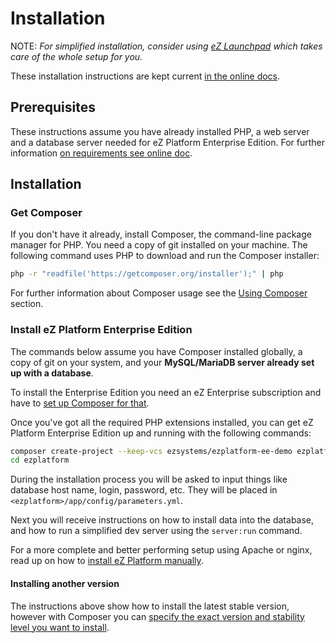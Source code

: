 # Installation

NOTE: *For simplified installation, consider using [eZ Launchpad](https://ezsystems.github.io/launchpad/) which takes care of the whole setup for you.*

These installation instructions are kept current [in the online docs](https://doc.ezplatform.com/en/latest/getting_started/install_using_composer/).

## Prerequisites

These instructions assume you have already installed PHP, a web server and a database server needed for eZ Platform Enterprise Edition. For further information [on requirements see online doc](https://doc.ezplatform.com/en/latest/getting_started/requirements_and_system_configuration/).

## Installation

### Get Composer

If you don't have it already, install Composer, the command-line package manager for PHP. You need a copy of git installed on your machine. The following command uses PHP to download and run the Composer installer:

``` bash
php -r "readfile('https://getcomposer.org/installer');" | php
```

For further information about Composer usage see the [Using Composer](https://doc.ezplatform.com/en/latest/getting_started/about_composer/) section.

### Install eZ Platform Enterprise Edition

The commands below assume you have Composer installed globally, a copy of git on your system, and your **MySQL/MariaDB server already set up with a database**.

To install the Enterprise Edition you need an eZ Enterprise subscription and have to [set up Composer for that](https://doc.ezplatform.com/en/latest/getting_started/about_composer/#prerequisite-to-using-composer-with-ez-enterprise-software).

Once you've got all the required PHP extensions installed, you can get eZ Platform Enterprise Edition up and running with the following commands:

``` bash
composer create-project --keep-vcs ezsystems/ezplatform-ee-demo ezplatform ^2
cd ezplatform
```

During the installation process you will be asked to input things like database host name, login, password, etc.
They will be placed in `<ezplatform>/app/config/parameters.yml`.

Next you will receive instructions on how to install data into the database, and how to run a simplified dev server using the `server:run` command.

For a more complete and better performing setup using Apache or nginx, read up on how to [install eZ Platform manually](https://doc.ezplatform.com/en/latest/getting_started/install_manually/).

#### Installing another version

The instructions above show how to install the latest stable version, however with Composer you can [specify the exact version and stability level you want to install](https://doc.ezplatform.com/en/latest/getting_started/install_using_composer/#installing-another-version).
